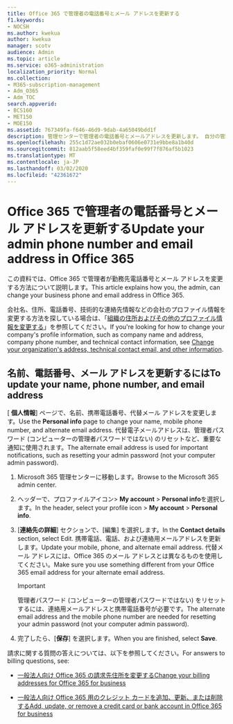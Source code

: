 ```yaml
---
title: Office 365 で管理者の電話番号とメール アドレスを更新する
f1.keywords:
- NOCSH
ms.author: kwekua
author: kwekua
manager: scotv
audience: Admin
ms.topic: article
ms.service: o365-administration
localization_priority: Normal
ms.collection:
- M365-subscription-management
- Adm_O365
- Adm_TOC
search.appverid:
- BCS160
- MET150
- MOE150
ms.assetid: 767349fa-f646-46d9-9dab-4a65049bdd1f
description: 管理センターで管理者の電話番号とメールアドレスを更新します。 自分の管理者パスワードをリセットする場合は、この情報が必要になります。
ms.openlocfilehash: 255c1d72ae032b0ebaf0606e0731e9bbe8a1b40d
ms.sourcegitcommit: 812aab5f58eed4bf359faf0e99f7f876af5b1023
ms.translationtype: MT
ms.contentlocale: ja-JP
ms.lasthandoff: 03/02/2020
ms.locfileid: "42361672"
---
```

# <a name="update-your-admin-phone-number-and-email-address-in-office-365"></a><span data-ttu-id="d9670-104">Office 365 で管理者の電話番号とメール アドレスを更新する</span><span class="sxs-lookup"><span data-stu-id="d9670-104">Update your admin phone number and email address in Office 365</span></span>

<span data-ttu-id="d9670-105">この資料では、Office 365 で管理者が勤務先電話番号とメール アドレスを変更する方法について説明します。</span><span class="sxs-lookup"><span data-stu-id="d9670-105">This article explains how you, the admin, can change your business phone and email address in Office 365.</span></span>
  
<span data-ttu-id="d9670-106">会社名、住所、電話番号、技術的な連絡先情報などの会社のプロファイル情報を変更する方法を探している場合は、「[組織の住所およびその他のプロファイル情報を変更する](change-address-contact-and-more.md)」を参照してください。</span><span class="sxs-lookup"><span data-stu-id="d9670-106">If you're looking for how to change your company's profile information, such as company name and address, company phone number, and technical contact information, see [Change your organization's address, technical contact email, and other information](change-address-contact-and-more.md).</span></span>
  
## <a name="to-update-your-name-phone-number-and-email-address"></a><span data-ttu-id="d9670-107">名前、電話番号、メール アドレスを更新するには</span><span class="sxs-lookup"><span data-stu-id="d9670-107">To update your name, phone number, and email address</span></span>

<span data-ttu-id="d9670-108">[ **個人情報**] ページで、名前、携帯電話番号、代替メール アドレスを変更します。</span><span class="sxs-lookup"><span data-stu-id="d9670-108">Use the **Personal info** page to change your name, mobile phone number, and alternate email address.</span></span> <span data-ttu-id="d9670-109">代替電子メールアドレスは、管理者パスワード (コンピューターの管理者パスワードではない) のリセットなど、重要な通知に使用されます。</span><span class="sxs-lookup"><span data-stu-id="d9670-109">The alternate email address is used for important notifications, such as resetting your admin password (not your computer admin password).</span></span> 
  
1. <span data-ttu-id="d9670-110">Microsoft 365 管理センターに移動します。</span><span class="sxs-lookup"><span data-stu-id="d9670-110">Browse to the Microsoft 365 admin center.</span></span>

2. <span data-ttu-id="d9670-111">ヘッダーで、プロファイルアイコン\> **My account** \> **Personal info**を選択します。</span><span class="sxs-lookup"><span data-stu-id="d9670-111">In the header, select your profile icon \> **My account** \> **Personal info**.</span></span>

3. <span data-ttu-id="d9670-112">[**連絡先の詳細**] セクションで、[編集] を選択します。</span><span class="sxs-lookup"><span data-stu-id="d9670-112">In the **Contact details** section, select Edit.</span></span> <span data-ttu-id="d9670-113">携帯電話、電話、および連絡用メールアドレスを更新します。</span><span class="sxs-lookup"><span data-stu-id="d9670-113">Update your mobile, phone, and alternate email address.</span></span> <span data-ttu-id="d9670-114">代替メール アドレスには、Office 365 のメール アドレスとは異なるものを使用してください。</span><span class="sxs-lookup"><span data-stu-id="d9670-114">Make sure you use something different from your Office 365 email address for your alternate email address.</span></span>

    > [!IMPORTANT]
    > <span data-ttu-id="d9670-115">管理者パスワード (コンピューターの管理者パスワードではない) をリセットするには、連絡用メールアドレスと携帯電話番号が必要です。</span><span class="sxs-lookup"><span data-stu-id="d9670-115">The alternate email address and the mobile phone number are needed for resetting your admin password (not your computer admin password).</span></span>

4. <span data-ttu-id="d9670-116">完了したら、[**保存**] を選択します。</span><span class="sxs-lookup"><span data-stu-id="d9670-116">When you are finished, select **Save**.</span></span>
  
<span data-ttu-id="d9670-117">請求に関する質問の答えについては、以下を参照してください。</span><span class="sxs-lookup"><span data-stu-id="d9670-117">For answers to billing questions, see:</span></span>
  
- [<span data-ttu-id="d9670-118">一般法人向け Office 365 の請求先住所を変更する</span><span class="sxs-lookup"><span data-stu-id="d9670-118">Change your billing addresses for Office 365 for business</span></span>](../../commerce/billing-and-payments/change-your-billing-addresses.md)

- [<span data-ttu-id="d9670-119">一般法人向け Office 365 用のクレジット カードを追加、更新、または削除する</span><span class="sxs-lookup"><span data-stu-id="d9670-119">Add, update, or remove a credit card or bank account in Office 365 for business</span></span>](../../commerce/billing-and-payments/add-update-or-remove-credit-card-or-bank-account.md)
